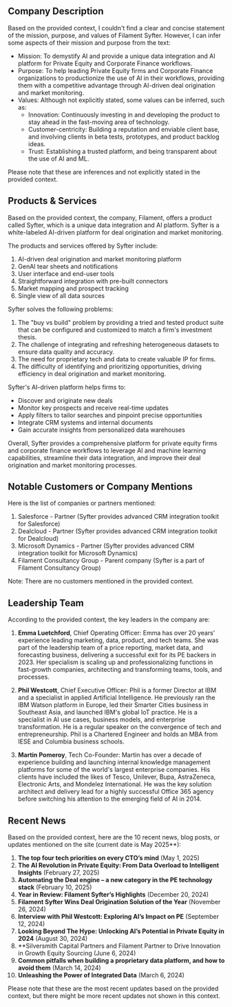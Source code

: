 ## Company Description
Based on the provided context, I couldn't find a clear and concise statement of the mission, purpose, and values of Filament Syfter. However, I can infer some aspects of their mission and purpose from the text:

* Mission: To demystify AI and provide a unique data integration and AI platform for Private Equity and Corporate Finance workflows.
* Purpose: To help leading Private Equity firms and Corporate Finance organizations to productionize the use of AI in their workflows, providing them with a competitive advantage through AI-driven deal origination and market monitoring.
* Values: Although not explicitly stated, some values can be inferred, such as:
	+ Innovation: Continuously investing in and developing the product to stay ahead in the fast-moving area of technology.
	+ Customer-centricity: Building a reputation and enviable client base, and involving clients in beta tests, prototypes, and product backlog ideas.
	+ Trust: Establishing a trusted platform, and being transparent about the use of AI and ML.

Please note that these are inferences and not explicitly stated in the provided context.

## Products & Services
Based on the provided context, the company, Filament, offers a product called Syfter, which is a unique data integration and AI platform. Syfter is a white-labeled AI-driven platform for deal origination and market monitoring.

The products and services offered by Syfter include:

1. AI-driven deal origination and market monitoring platform
3. GenAI tear sheets and notifications
4. User interface and end-user tools
5. Straightforward integration with pre-built connectors
6. Market mapping and prospect tracking
7. Single view of all data sources

Syfter solves the following problems:

1. The "buy vs build" problem by providing a tried and tested product suite that can be configured and customized to match a firm's investment thesis.
2. The challenge of integrating and refreshing heterogeneous datasets to ensure data quality and accuracy.
3. The need for proprietary tech and data to create valuable IP for firms.
4. The difficulty of identifying and prioritizing opportunities, driving efficiency in deal origination and market monitoring.

Syfter's AI-driven platform helps firms to:

* Discover and originate new deals
* Monitor key prospects and receive real-time updates
* Apply filters to tailor searches and pinpoint precise opportunities
* Integrate CRM systems and internal documents
* Gain accurate insights from personalized data warehouses

Overall, Syfter provides a comprehensive platform for private equity firms and corporate finance workflows to leverage AI and machine learning capabilities, streamline their data integration, and improve their deal origination and market monitoring processes.

## Notable Customers or Company Mentions
Here is the list of companies or partners mentioned:

1. Salesforce - Partner (Syfter provides advanced CRM integration toolkit for Salesforce)
2. Dealcloud - Partner (Syfter provides advanced CRM integration toolkit for Dealcloud)
3. Microsoft Dynamics - Partner (Syfter provides advanced CRM integration toolkit for Microsoft Dynamics)
4. Filament Consultancy Group - Parent company (Syfter is a part of Filament Consultancy Group)

Note: There are no customers mentioned in the provided context.

## Leadership Team
According to the provided context, the key leaders in the company are:

1. **Emma Luetchford**, Chief Operating Officer:
Emma has over 20 years' experience leading marketing, data, product, and tech teams. She was part of the leadership team of a price reporting, market data, and forecasting business, delivering a successful exit for its PE backers in 2023. Her specialism is scaling up and professionalizing functions in fast-growth companies, architecting and transforming teams, tools, and processes.

2. **Phil Westcott**, Chief Executive Officer:
Phil is a former Director at IBM and a specialist in applied Artificial Intelligence. He previously ran the IBM Watson platform in Europe, led their Smarter Cities business in Southeast Asia, and launched IBM's global IoT practice. He is a specialist in AI use cases, business models, and enterprise transformation. He is a regular speaker on the convergence of tech and entrepreneurship. Phil is a Chartered Engineer and holds an MBA from IESE and Columbia business schools.

3. **Martin Pomeroy**, Tech Co-Founder:
Martin has over a decade of experience building and launching internal knowledge management platforms for some of the world's largest enterprise companies. His clients have included the likes of Tesco, Unilever, Bupa, AstraZeneca, Electronic Arts, and Mondelez International. He was the key solution architect and delivery lead for a highly successful Office 365 agency before switching his attention to the emerging field of AI in 2014.

## Recent News
Based on the provided context, here are the 10 recent news, blog posts, or updates mentioned on the site (current date is May 2025**):

1. **The top four tech priorities on every CTO’s mind** (May 1, 2025)
2. **The AI Revolution in Private Equity: From Data Overload to Intelligent Insights** (February 27, 2025)
3. **Automating the Deal engine – a new category in the PE technology stack** (February 10, 2025)
4. **Year in Review: Filament Syfter’s Highlights** (December 20, 2024)
5. **Filament Syfter Wins Deal Origination Solution of the Year** (November 26, 2024)
6. **Interview with Phil Westcott: Exploring AI’s Impact on PE** (September 12, 2024)
7. **Looking Beyond The Hype: Unlocking AI’s Potential in Private Equity in 2024** (August 30, 2024)
8. **Silversmith Capital Partners and Filament Partner to Drive Innovation in Growth Equity Sourcing (June 6, 2024)
9. **Common pitfalls when building a proprietary data platform, and how to avoid them** (March 14, 2024)
10. **Unleashing the Power of Integrated Data** (March 6, 2024)

Please note that these are the most recent updates based on the provided context, but there might be more recent updates not shown in this context.

